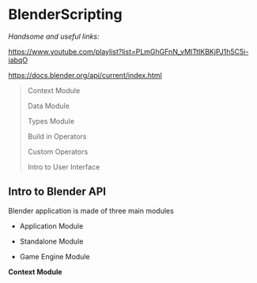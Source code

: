 # BlenderScripting

*Handsome and useful links:*

https://www.youtube.com/playlist?list=PLmGhGFnN_vMITtIKBKjPJ1h5C5i-iabqO

https://docs.blender.org/api/current/index.html

> Context Module
>
> Data Module
>
> Types Module
>
> Build in Operators
>
> Custom Operators
>
> Intro to User Interface

## Intro to Blender API

Blender application is made of three main modules 

* Application Module

* Standalone Module

* Game Engine Module

**Context Module**


 
